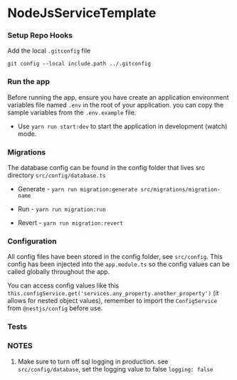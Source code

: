 # NodeJsServiceTemplate

### Setup Repo Hooks
Add the local `.gitconfig` file

```shell
git config --local include.path ../.gitconfig
```

### Run the app

Before running the app, ensure you have create an application environment variables file named ```.env``` in the root of your application. you can copy the sample variables from the ```.env.example``` file.

- Use ```yarn run start:dev``` to start the application in development (watch) mode.

### Migrations

The database config can be found in the config folder that lives src directory ```src/config/database.ts```

- Generate - ```yarn run migration:generate src/migrations/migration-name```

- Run - ```yarn run migration:run```

- Revert - ```yarn run migration:revert```

### Configuration

All config files have been stored in the config folder, see ```src/config```. This config has been injected into the ```app.module.ts``` so the config values can be called globally throughout the app. 

You can access config values like this ```this.configService.get('services.any_property.another_property')``` (it allows for nested object values), remember to import the ```ConfigService``` from ```@nestjs/config``` before use.

### Tests

### NOTES
1. Make sure to turn off sql logging in production. see ```src/config/database```, set the logging value to false ```logging: false```